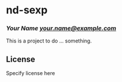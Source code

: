 # nd-sexp
### _Your Name <your.name@example.com>_

This is a project to do ... something.

## License

Specify license here

